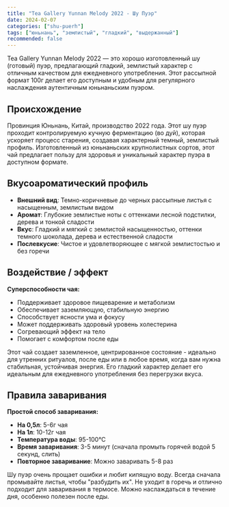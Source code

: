 ```yaml
---
title: "Tea Gallery Yunnan Melody 2022 - Шу Пуэр"
date: 2024-02-07
categories: ["shu-puerh"]
tags: ["юньнань", "землистый", "гладкий", "выдержанный"]
recommended: false
---
```


Tea Gallery Yunnan Melody 2022 — это хорошо изготовленный шу (готовый) пуэр, предлагающий гладкий, землистый характер с отличным качеством для ежедневного употребления. Этот рассыпной формат 100г делает его доступным и удобным для регулярного наслаждения аутентичным юньнаньским пуэром.

## Происхождение

Провинция Юньнань, Китай, производство 2022 года. Этот шу пуэр проходит контролируемую кучную ферментацию (во дуй), которая ускоряет процесс старения, создавая характерный темный, землистый профиль. Изготовленный из юньнаньских крупнолистных сортов, этот чай предлагает пользу для здоровья и уникальный характер пуэра в доступном формате.

## Вкусоароматический профиль

- **Внешний вид**: Темно-коричневые до черных рассыпные листья с насыщенным, землистым видом
- **Аромат**: Глубокие землистые ноты с оттенками лесной подстилки, дерева и тонкой сладости
- **Вкус**: Гладкий и мягкий с землистой насыщенностью, оттенки темного шоколада, дерева и естественной сладости
- **Послевкусие**: Чистое и удовлетворяющее с мягкой землистостью и без горечи

## Воздействие / эффект

**Суперспособности чая:**
- Поддерживает здоровое пищеварение и метаболизм
- Обеспечивает заземляющую, стабильную энергию
- Способствует ясности ума и фокусу
- Может поддерживать здоровый уровень холестерина
- Согревающий эффект на тело
- Помогает с комфортом после еды

Этот чай создает заземленное, центрированное состояние - идеально для утренних ритуалов, после еды или в любое время, когда вам нужна стабильная, устойчивая энергия. Его гладкий характер делает его идеальным для ежедневного употребления без перегрузки вкуса.

## Правила заваривания

**Простой способ заваривания:**
- **На 0,5л**: 5-6г чая
- **На 1л**: 10-12г чая
- **Температура воды**: 95-100°C
- **Время заваривания**: 3-5 минут (сначала промыть горячей водой 5 секунд, слить)
- **Повторное заваривание**: Можно заваривать 5-8 раз

Шу пуэр очень прощает ошибки и любит кипящую воду. Всегда сначала промывайте листья, чтобы "разбудить их". Не уходит в горечь и отлично подходит для заваривания в термосе. Можно наслаждаться в течение дня, особенно полезен после еды.

